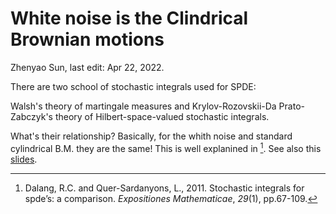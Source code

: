 # White noise is the Clindrical Brownian motions

Zhenyao Sun, last edit: Apr 22, 2022.

There are two school of stochastic integrals used for SPDE:

Walsh's theory of martingale measures and Krylov-Rozovskii-Da Prato-Zabczyk's theory of Hilbert-space-valued stochastic integrals.

What's their relationship? Basically, for the whith noise and standard cylindrical B.M. they are the same! This is well explanined in [^DalangQureSardanyons2011Stochastic]. See also this [slides](https://www.newton.ac.uk/files/seminar/20100629113012201-152422.pdf).

[^DalangQureSardanyons2011Stochastic]:Dalang, R.C. and Quer-Sardanyons, L., 2011. Stochastic integrals for spde’s: a comparison. *Expositiones Mathematicae*, *29*(1), pp.67-109. 

